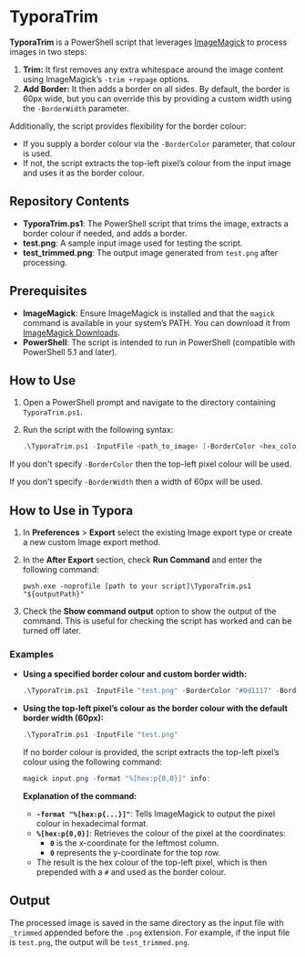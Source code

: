 # TyporaTrim

**TyporaTrim** is a PowerShell script that leverages [ImageMagick](https://imagemagick.org) to process images in two steps:

1. **Trim:** It first removes any extra whitespace around the image content using ImageMagick’s `-trim +repage` options.
2. **Add Border:** It then adds a border on all sides. By default, the border is 60px wide, but you can override this by providing a custom width using the `-BorderWidth` parameter.

Additionally, the script provides flexibility for the border colour:

- If you supply a border colour via the `-BorderColor` parameter, that colour is used.
- If not, the script extracts the top-left pixel’s colour from the input image and uses it as the border colour.

## Repository Contents

- **TyporaTrim.ps1**: The PowerShell script that trims the image, extracts a border colour if needed, and adds a border.
- **test.png**: A sample input image used for testing the script.
- **test_trimmed.png**: The output image generated from `test.png` after processing.

## Prerequisites

- **ImageMagick**: Ensure ImageMagick is installed and that the `magick` command is available in your system’s PATH. You can download it from [ImageMagick Downloads](https://imagemagick.org/script/download.php).
- **PowerShell**: The script is intended to run in PowerShell (compatible with PowerShell 5.1 and later).

## How to Use

1. Open a PowerShell prompt and navigate to the directory containing `TyporaTrim.ps1`.
2. Run the script with the following syntax:

   ```powershell
   .\TyporaTrim.ps1 -InputFile <path_to_image> [-BorderColor <hex_colour>] [-BorderWidth <width_in_pixels>]
   ```

If you don't specify `-BorderColor` then the top-left pixel colour will be used.

If you don't specify `-BorderWidth` then a width of 60px will be used.

## How to Use in Typora

1. In **Preferences** > **Export** select the existing Image export type or create a new custom Image export method.
2. In the **After Export** section, check **Run Command** and enter the following command:

   `pwsh.exe -noprofile [path to your script]\TyporaTrim.ps1 "${outputPath}"`

3. Check the **Show command output** option to show the output of the command. This is useful for checking the script has worked and can be turned off later.

### Examples

- **Using a specified border colour and custom border width:**

  ```powershell
  .\TyporaTrim.ps1 -InputFile "test.png" -BorderColor "#0d1117" -BorderWidth 80
  ```

- **Using the top-left pixel’s colour as the border colour with the default border width (60px):**

  ```powershell
  .\TyporaTrim.ps1 -InputFile "test.png"
  ```

  If no border colour is provided, the script extracts the top-left pixel’s colour using the following command:

  ```powershell
  magick input.png -format "%[hex:p{0,0}]" info:
  ```

  **Explanation of the command:**

  - **`-format "%[hex:p{...}]"`**: Tells ImageMagick to output the pixel colour in hexadecimal format.
  - **`%[hex:p{0,0}]`**: Retrieves the colour of the pixel at the coordinates:
    - **`0`** is the x-coordinate for the leftmost column.
    - **`0`** represents the y-coordinate for the top row.
  - The result is the hex colour of the top-left pixel, which is then prepended with a `#` and used as the border colour.

## Output

The processed image is saved in the same directory as the input file with `_trimmed` appended before the `.png` extension. For example, if the input file is `test.png`, the output will be `test_trimmed.png`.

